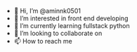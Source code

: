 - 👋 Hi, I’m @aminnk0501
- 👀 I’m interested in front end developing
- 🌱 I’m currently learning fullstack python 
- 💞️ I’m looking to collaborate on 
- 📫 How to reach me 

<!---
aminnk0501/aminnk0501 is a ✨ special ✨ repository because its `README.md` (this file) appears on your GitHub profile.
You can click the Preview link to take a look at your changes.
--->
